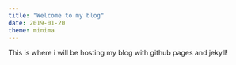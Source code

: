 ```yaml
---
title: "Welcome to my blog"
date: 2019-01-20
theme: minima
---
```


This is where i will be hosting my blog with github pages and jekyll!

